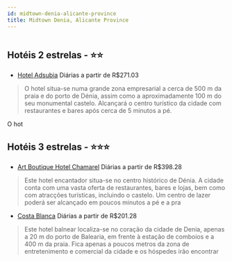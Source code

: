 ```yaml
---
id: midtown-denia-alicante-province
title: Midtown Denia, Alicante Province
---
```


<center><img src="http://photos.hotelbeds.com/giata/11/116009/116009a_hb_a_004.jpg" alt="" /></center>


## Hotéis 2 estrelas - ⭐️⭐️

-    [Hotel Adsubia](https://www.hurb.com/hoteis/midtown-denia/hotel-adsubia-JNP-JP217537?cmp=18055) Diárias a partir de R$271.03
   > O hotel situa-se numa grande zona empresarial a cerca de 500 m da praia e do porto de Dénia, assim como a aproximadamente 100 m do seu monumental castelo. Alcançará o centro turístico da cidade com restaurantes e bares após cerca de 5 minutos a pé.

O hot

## Hotéis 3 estrelas - ⭐️⭐️⭐️

-    [Art Boutique Hotel Chamarel](https://www.hurb.com/hoteis/midtown-denia/art-boutique-hotel-chamarel-JNP-JP358640?cmp=18055) Diárias a partir de R$398.28
   > Este hotel encantador situa-se no centro histórico de Dénia. A cidade conta com uma vasta oferta de restaurantes, bares e lojas, bem como com atracções turísticas, incluindo o castelo. Um centro de lazer poderá ser alcançado em poucos minutos a pé e a pra
-    [Costa Blanca](https://www.hurb.com/hoteis/midtown-denia/costa-blanca-JNP-JP259500?cmp=18055) Diárias a partir de R$201.28
   > Este hotel balnear localiza-se no coração da cidade de Denia, apenas a 20 m do porto de Balearia, em frente à estação de comboios e a 400 m da praia. Fica apenas a poucos metros da zona de entretenimento e comercial da cidade e os hóspedes irão encontrar 
